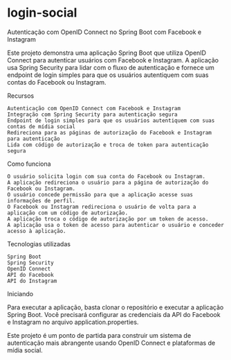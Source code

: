 # login-social

Autenticação com OpenID Connect no Spring Boot com Facebook e Instagram

Este projeto demonstra uma aplicação Spring Boot que utiliza OpenID Connect para autenticar usuários com Facebook e Instagram. A aplicação usa Spring Security para lidar com o fluxo de autenticação e fornece um endpoint de login simples para que os usuários autentiquem com suas contas do Facebook ou Instagram.

Recursos

    Autenticação com OpenID Connect com Facebook e Instagram
    Integração com Spring Security para autenticação segura
    Endpoint de login simples para que os usuários autentiquem com suas contas de mídia social
    Redireciona para as páginas de autorização do Facebook e Instagram para autenticação
    Lida com código de autorização e troca de token para autenticação segura

Como funciona

    O usuário solicita login com sua conta do Facebook ou Instagram.
    A aplicação redireciona o usuário para a página de autorização do Facebook ou Instagram.
    O usuário concede permissão para que a aplicação acesse suas informações de perfil.
    O Facebook ou Instagram redireciona o usuário de volta para a aplicação com um código de autorização.
    A aplicação troca o código de autorização por um token de acesso.
    A aplicação usa o token de acesso para autenticar o usuário e conceder acesso à aplicação.

Tecnologias utilizadas

    Spring Boot
    Spring Security
    OpenID Connect
    API do Facebook
    API do Instagram

Iniciando

Para executar a aplicação, basta clonar o repositório e executar a aplicação Spring Boot. Você precisará configurar as credenciais da API do Facebook e Instagram no arquivo application.properties.

Este projeto é um ponto de partida para construir um sistema de autenticação mais abrangente usando OpenID Connect e plataformas de mídia social.
